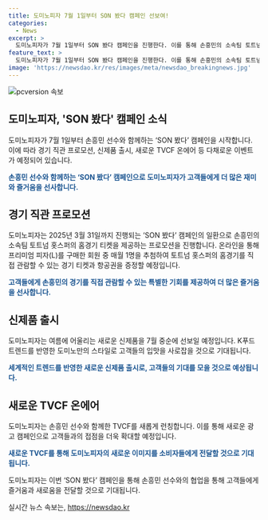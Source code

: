 ```yaml
---
title: 도미노피자 7월 1일부터 SON 봤다 캠페인 선보여!
categories:
  - News
excerpt: >
  도미노피자가 7월 1일부터 SON 봤다 캠페인을 진행한다. 이를 통해 손흥민의 소속팀 토트넘 홋스퍼의 홈경기 티켓 제공 프로모션과 새로운 신제품 출시, TVCF 온에어 등이 예정되어 있다. 또한, 손흥민과 함께하는 다채로운 프로모션과 신제품 출시로 고객들과의 접점을 늘리며 더 많은 즐거움을 제공할 계획이라고 밝혔다.
feature_text: >
  도미노피자가 7월 1일부터 SON 봤다 캠페인을 진행한다. 이를 통해 손흥민의 소속팀 토트넘 홋스퍼의 홈경기 티켓 제공 프로모션과 새로운 신제품 출시, TVCF 온에어 등이 예정되어 있다. 또한, 손흥민과 함께하는 다채로운 프로모션과 신제품 출시로 고객들과의 접점을 늘리며 더 많은 즐거움을 제공할 계획이라고 밝혔다.
image: 'https://newsdao.kr/res/images/meta/newsdao_breakingnews.jpg'
---
```


<p><img src="https://newsdao.kr/res/images/meta/newsdao_breakingnews.jpg" alt="pcversion 속보" /></p>

<h2 data-ke-size="size26">도미노피자, 'SON 봤다' 캠페인 소식</h2>

<p>도미노피자가 7월 1일부터 손흥민 선수와 함께하는 ‘SON 봤다’ 캠페인을 시작합니다. 이에 따라 경기 직관 프로모션, 신제품 출시, 새로운 TVCF 온에어 등 다채로운 이벤트가 예정되어 있습니다.</p>

<p data-ke-size="size16"><b><span style="color: #1a5490;">손흥민 선수와 함께하는 ‘SON 봤다’ 캠페인으로 도미노피자가 고객들에게 더 많은 재미와 즐거움을 선사합니다.</span></b></p>

<h2 data-ke-size="size26">경기 직관 프로모션</h2>

<p>도미노피자는 2025년 3월 31일까지 진행되는 ‘SON 봤다’ 캠페인의 일환으로 손흥민의 소속팀 토트넘 홋스퍼의 홈경기 티켓을 제공하는 프로모션을 진행합니다. 온라인을 통해 프리미엄 피자(L)를 구매한 회원 중 매월 1명을 추첨하여 토트넘 홋스퍼의 홈경기를 직접 관람할 수 있는 경기 티켓과 항공권을 증정할 예정입니다.</p>

<p data-ke-size="size16"><b><span style="color: #1a5490;">고객들에게 손흥민의 경기를 직접 관람할 수 있는 특별한 기회를 제공하여 더 많은 즐거움을 선사합니다.</span></b></p>

<h2 data-ke-size="size26">신제품 출시</h2>

<p>도미노피자는 여름에 어울리는 새로운 신제품을 7월 중순에 선보일 예정입니다. K푸드 트렌드를 반영한 도미노만의 스타일로 고객들의 입맛을 사로잡을 것으로 기대됩니다.</p>

<p data-ke-size="size16"><b><span style="color: #1a5490;">세계적인 트렌드를 반영한 새로운 신제품 출시로, 고객들의 기대를 모을 것으로 예상됩니다.</span></b></p>

<h2 data-ke-size="size26">새로운 TVCF 온에어</h2>

<p>도미노피자는 손흥민 선수와 함께한 TVCF를 새롭게 런칭합니다. 이를 통해 새로운 광고 캠페인으로 고객들과의 접점을 더욱 확대할 예정입니다.</p>

<p data-ke-size="size16"><b><span style="color: #1a5490;">새로운 TVCF를 통해 도미노피자의 새로운 이미지를 소비자들에게 전달할 것으로 기대됩니다.</span></b></p>

<p>도미노피자는 이번 ‘SON 봤다’ 캠페인을 통해 손흥민 선수와의 협업을 통해 고객들에게 즐거움과 새로움을 전달할 것으로 기대됩니다.</p>
실시간 뉴스 속보는, <a href="https://newsdao.kr" rel="dofollow">https://newsdao.kr</a>


